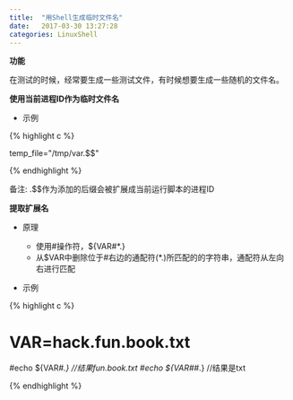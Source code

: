 ```yaml
---
title:  "用Shell生成临时文件名"
date:   2017-03-30 13:27:28
categories: LinuxShell
---
```


**功能**

在测试的时候，经常要生成一些测试文件，有时候想要生成一些随机的文件名。

**使用当前进程ID作为临时文件名**

- 示例

{% highlight c %}

temp_file="/tmp/var.$$"

{% endhighlight %}

备注: .$$作为添加的后缀会被扩展成当前运行脚本的进程ID

**提取扩展名**

- 原理
	- 使用#操作符，${VAR#*.}
	- 从$VAR中删除位于#右边的通配符(*.)所匹配的的字符串，通配符从左向右进行匹配


- 示例

{% highlight c %}
# VAR=hack.fun.book.txt
#echo ${VAR#*.}  //结果fun.book.txt
#echo ${VAR##*.} //结果是txt

{% endhighlight %}